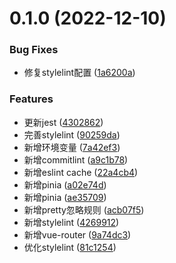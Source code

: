# 0.1.0 (2022-12-10)


### Bug Fixes

* 修复stylelint配置 ([1a6200a](https://huitoutunao/huitoutunao/app-vue3-vite3/commits/1a6200a98a9dab2739c2134b70ef1ac051a92e25))


### Features

* 更新jest ([4302862](https://huitoutunao/huitoutunao/app-vue3-vite3/commits/430286257836469fb09409e31f68858e5d521c3a))
* 完善stylelint ([90259da](https://huitoutunao/huitoutunao/app-vue3-vite3/commits/90259dabdd1f8e521282de5e1f29f0806ad781d1))
* 新增环境变量 ([7a42ef3](https://huitoutunao/huitoutunao/app-vue3-vite3/commits/7a42ef38b3472931748964ddcc824e77d65a4bed))
* 新增commitlint ([a9c1b78](https://huitoutunao/huitoutunao/app-vue3-vite3/commits/a9c1b783e7c91881763388ea06de668ecf28a1bc))
* 新增eslint cache ([22a4cb4](https://huitoutunao/huitoutunao/app-vue3-vite3/commits/22a4cb4d5e0a15396f893b325fb344633538c594))
* 新增pinia ([a02e74d](https://huitoutunao/huitoutunao/app-vue3-vite3/commits/a02e74daed4682f172b2715a51ad46df9a4df36c))
* 新增pinia ([ae35709](https://huitoutunao/huitoutunao/app-vue3-vite3/commits/ae35709caf9077300e65e817a8168f0631f82601))
* 新增pretty忽略规则 ([acb07f5](https://huitoutunao/huitoutunao/app-vue3-vite3/commits/acb07f5ad8733ff9930b0405fe40029e7457eed9))
* 新增stylelint ([4269912](https://huitoutunao/huitoutunao/app-vue3-vite3/commits/4269912734dc9c26570290fe66613fa80626d88e))
* 新增vue-router ([9a74dc3](https://huitoutunao/huitoutunao/app-vue3-vite3/commits/9a74dc3b7a733e5e8d47b3fe74c61a7370d1e851))
* 优化stylelint ([81c1254](https://huitoutunao/huitoutunao/app-vue3-vite3/commits/81c1254e4139a934697d21eda62401160e67adc6))



